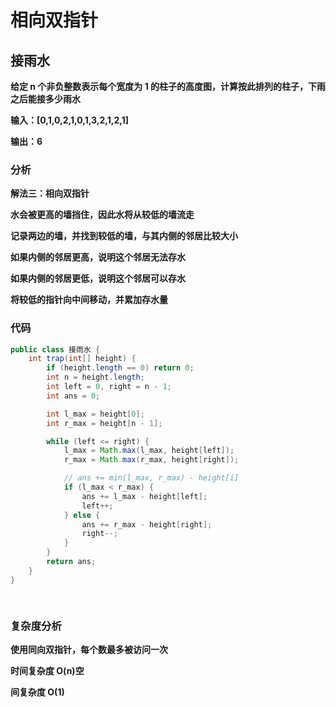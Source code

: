 # 相向双指针







## 接雨水

**给定 n 个非负整数表示每个宽度为 1 的柱子的高度图，计算按此排列的柱子，下雨之后能接多少雨水**

**输入：[0,1,0,2,1,0,1,3,2,1,2,1]**

**输出：6**



### 分析

**解法三：相向双指针**

**水会被更高的墙挡住，因此水将从较低的墙流走**

**记录两边的墙，并找到较低的墙，与其内侧的邻居比较大小**

**如果内侧的邻居更高，说明这个邻居无法存水**

**如果内侧的邻居更低，说明这个邻居可以存水**

**将较低的指针向中间移动，并累加存水量**



### 代码

```java
public class 接雨水 {
    int trap(int[] height) {
        if (height.length == 0) return 0;
        int n = height.length;
        int left = 0, right = n - 1;
        int ans = 0;

        int l_max = height[0];
        int r_max = height[n - 1];

        while (left <= right) {
            l_max = Math.max(l_max, height[left]);
            r_max = Math.max(r_max, height[right]);

            // ans += min(l_max, r_max) - height[i]
            if (l_max < r_max) {
                ans += l_max - height[left];
                left++;
            } else {
                ans += r_max - height[right];
                right--;
            }
        }
        return ans;
    }
}

 
```





###  复杂度分析

**使用同向双指针，每个数最多被访问一次**

**时间复杂度 O(n)空**

**间复杂度 O(1)**